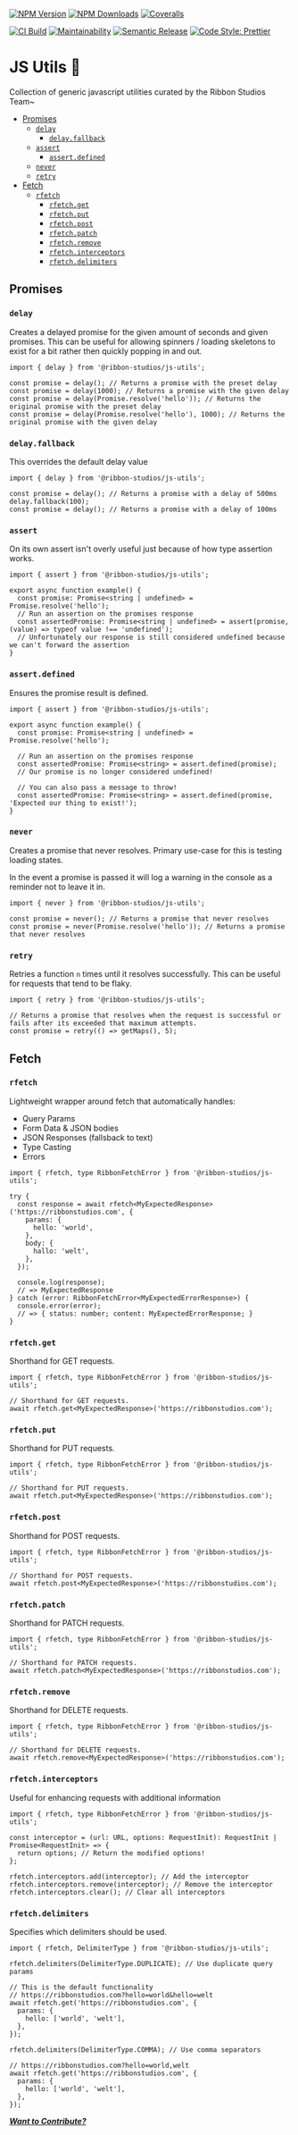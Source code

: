 [![NPM Version][npm-version-image]][npm-url]
[![NPM Downloads][npm-downloads-image]][npm-url]
[![Coveralls][coveralls-image]][coveralls-url]

[![CI Build][github-actions-image]][github-actions-url]
[![Maintainability][maintainability-image]][maintainability-url]
[![Semantic Release][semantic-release-image]][semantic-release-url]
[![Code Style: Prettier][code-style-image]][code-style-url]

</div>

# JS Utils 🔧

Collection of generic javascript utilities curated by the Ribbon Studios Team~

- [Promises](#promises)
  - [`delay`](#delay)
    - [`delay.fallback`](#delayfallback)
  - [`assert`](#assert)
    - [`assert.defined`](#assertdefined)
  - [`never`](#never)
  - [`retry`](#retry)
- [Fetch](#fetch)
  - [`rfetch`](#rfetch)
    - [`rfetch.get`](#rfetchget)
    - [`rfetch.put`](#rfetchput)
    - [`rfetch.post`](#rfetchpost)
    - [`rfetch.patch`](#rfetchpatch)
    - [`rfetch.remove`](#rfetchremove)
    - [`rfetch.interceptors`](#rfetchinterceptors)
    - [`rfetch.delimiters`](#rfetchdelimiters)

## Promises

### `delay`

Creates a delayed promise for the given amount of seconds and given promises.
This can be useful for allowing spinners / loading skeletons to exist for a bit rather then quickly popping in and out.

```tsx
import { delay } from '@ribbon-studios/js-utils';

const promise = delay(); // Returns a promise with the preset delay
const promise = delay(1000); // Returns a promise with the given delay
const promise = delay(Promise.resolve('hello')); // Returns the original promise with the preset delay
const promise = delay(Promise.resolve('hello'), 1000); // Returns the original promise with the given delay
```

### `delay.fallback`

This overrides the default delay value

```tsx
import { delay } from '@ribbon-studios/js-utils';

const promise = delay(); // Returns a promise with a delay of 500ms
delay.fallback(100);
const promise = delay(); // Returns a promise with a delay of 100ms
```

### `assert`

On its own assert isn't overly useful just because of how type assertion works.

```tsx
import { assert } from '@ribbon-studios/js-utils';

export async function example() {
  const promise: Promise<string | undefined> = Promise.resolve('hello');
  // Run an assertion on the promises response
  const assertedPromise: Promise<string | undefined> = assert(promise, (value) => typeof value !== 'undefined');
  // Unfortunately our response is still considered undefined because we can't forward the assertion
}
```

### `assert.defined`

Ensures the promise result is defined.

```tsx
import { assert } from '@ribbon-studios/js-utils';

export async function example() {
  const promise: Promise<string | undefined> = Promise.resolve('hello');

  // Run an assertion on the promises response
  const assertedPromise: Promise<string> = assert.defined(promise);
  // Our promise is no longer considered undefined!

  // You can also pass a message to throw!
  const assertedPromise: Promise<string> = assert.defined(promise, 'Expected our thing to exist!');
}
```

### `never`

Creates a promise that never resolves.
Primary use-case for this is testing loading states.

In the event a promise is passed it will log a warning in the console as a reminder not to leave it in.

```tsx
import { never } from '@ribbon-studios/js-utils';

const promise = never(); // Returns a promise that never resolves
const promise = never(Promise.resolve('hello')); // Returns a promise that never resolves
```

### `retry`

Retries a function `n` times until it resolves successfully.
This can be useful for requests that tend to be flaky.

```tsx
import { retry } from '@ribbon-studios/js-utils';

// Returns a promise that resolves when the request is successful or fails after its exceeded that maximum attempts.
const promise = retry(() => getMaps(), 5);
```

## Fetch

### `rfetch`

Lightweight wrapper around fetch that automatically handles:

- Query Params
- Form Data & JSON bodies
- JSON Responses (fallsback to text)
- Type Casting
- Errors

```tsx
import { rfetch, type RibbonFetchError } from '@ribbon-studios/js-utils';

try {
  const response = await rfetch<MyExpectedResponse>('https://ribbonstudios.com', {
    params: {
      hello: 'world',
    },
    body: {
      hallo: 'welt',
    },
  });

  console.log(response);
  // => MyExpectedResponse
} catch (error: RibbonFetchError<MyExpectedErrorResponse>) {
  console.error(error);
  // => { status: number; content: MyExpectedErrorResponse; }
}
```

### `rfetch.get`

Shorthand for GET requests.

```tsx
import { rfetch, type RibbonFetchError } from '@ribbon-studios/js-utils';

// Shorthand for GET requests.
await rfetch.get<MyExpectedResponse>('https://ribbonstudios.com');
```

### `rfetch.put`

Shorthand for PUT requests.

```tsx
import { rfetch, type RibbonFetchError } from '@ribbon-studios/js-utils';

// Shorthand for PUT requests.
await rfetch.put<MyExpectedResponse>('https://ribbonstudios.com');
```

### `rfetch.post`

Shorthand for POST requests.

```tsx
import { rfetch, type RibbonFetchError } from '@ribbon-studios/js-utils';

// Shorthand for POST requests.
await rfetch.post<MyExpectedResponse>('https://ribbonstudios.com');
```

### `rfetch.patch`

Shorthand for PATCH requests.

```tsx
import { rfetch, type RibbonFetchError } from '@ribbon-studios/js-utils';

// Shorthand for PATCH requests.
await rfetch.patch<MyExpectedResponse>('https://ribbonstudios.com');
```

### `rfetch.remove`

Shorthand for DELETE requests.

```tsx
import { rfetch, type RibbonFetchError } from '@ribbon-studios/js-utils';

// Shorthand for DELETE requests.
await rfetch.remove<MyExpectedResponse>('https://ribbonstudios.com');
```

### `rfetch.interceptors`

Useful for enhancing requests with additional information

```tsx
import { rfetch, type RibbonFetchError } from '@ribbon-studios/js-utils';

const interceptor = (url: URL, options: RequestInit): RequestInit | Promise<RequestInit> => {
  return options; // Return the modified options!
};

rfetch.interceptors.add(interceptor); // Add the interceptor
rfetch.interceptors.remove(interceptor); // Remove the interceptor
rfetch.interceptors.clear(); // Clear all interceptors
```

### `rfetch.delimiters`

Specifies which delimiters should be used.

```tsx
import { rfetch, DelimiterType } from '@ribbon-studios/js-utils';

rfetch.delimiters(DelimiterType.DUPLICATE); // Use duplicate query params

// This is the default functionality
// https://ribbonstudios.com?hello=world&hello=welt
await rfetch.get('https://ribbonstudios.com', {
  params: {
    hello: ['world', 'welt'],
  },
});

rfetch.delimiters(DelimiterType.COMMA); // Use comma separators

// https://ribbonstudios.com?hello=world,welt
await rfetch.get('https://ribbonstudios.com', {
  params: {
    hello: ['world', 'welt'],
  },
});
```

[_**Want to Contribute?**_](/CONTRIBUTING.md)

[npm-version-image]: https://img.shields.io/npm/v/@ribbon-studios/js-utils.svg
[npm-downloads-image]: https://img.shields.io/npm/dm/@ribbon-studios/js-utils.svg
[npm-url]: https://npmjs.org/package/@ribbon-studios/js-utils
[github-actions-image]: https://img.shields.io/github/actions/workflow/status/ribbon-studios/js-utils/ci.yml?event=push
[github-actions-url]: https://github.com/ribbon-studios/js-utils/actions/workflows/ci.yml?query=branch%3Amain
[coveralls-image]: https://img.shields.io/coveralls/ribbon-studios/js-utils.svg
[coveralls-url]: https://coveralls.io/github/ribbon-studios/js-utils?branch=main
[code-style-image]: https://img.shields.io/badge/code%20style-prettier-ff69b4.svg
[code-style-url]: https://prettier.io
[maintainability-image]: https://img.shields.io/codeclimate/maintainability/ribbon-studios/js-utils
[maintainability-url]: https://codeclimate.com/github/ribbon-studios/js-utils/maintainability
[semantic-release-url]: https://github.com/semantic-release/semantic-release
[semantic-release-image]: https://img.shields.io/badge/%F0%9F%93%A6%F0%9F%9A%80-semantic--release-e10079
